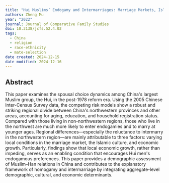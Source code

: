 ```yaml
---
title: "Hui Muslims’ Endogamy and Intermarriages: Marriage Markets, Islamic Culture, and Economic Growth"
authors: Zheng Mu
year: "2022"
journal: Journal of Comparative Family Studies
doi: 10.3138/jcfs.52.4.02
tags:
  - China
  - religion
  - race-ethnicity
  - mate-selection
date created: 2024-12-15
date modified: 2024-12-16
---
```


## Abstract

This paper examines the spousal choice dynamics among China's largest Muslim group, the Hui, in the post-1978 reform era. Using the 2005 Chinese Inter-Census Survey data, the competing risk models show a robust and striking regional divide between China's northwestern provinces and other areas, accounting for aging, education, and household registration status. Compared with those living in non-northwestern regions, those who live in the northwest are much more likely to enter endogamies and to marry at younger ages. Regional differences—especially the reluctance to intermarry in the northwestern region—are mainly attributable to three factors: varying local conditions in the marriage market, the Islamic culture, and economic growth. Particularly, findings show that local economic growth, rather than impeding, serves as an enabling condition that encourages Hui men's endogamous preferences. This paper provides a demographic assessment of Muslim–Han relations in China and contributes to the explanatory framework of homogamy and intermarriage by integrating aggregate-level demographic, cultural, and economic determinants.
